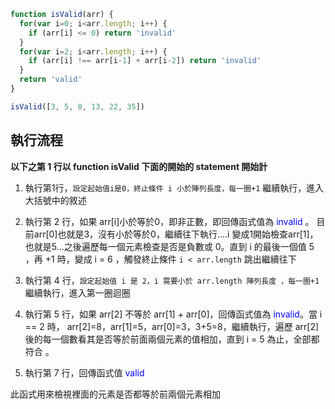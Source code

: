 ``` js
function isValid(arr) {
  for(var i=0; i<arr.length; i++) {
    if (arr[i] <= 0) return 'invalid'
  }
  for(var i=2; i<arr.length; i++) {
    if (arr[i] !== arr[i-1] + arr[i-2]) return 'invalid'
  }
  return 'valid'
}

isValid([3, 5, 8, 13, 22, 35])
```

## 執行流程
**以下之第 1 行以  function isValid 下面的開始的 statement 開始計**

1. 執行第1行，`設定起始值i是0，終止條件 i 小於陣列長度，每一圈+1` 繼續執行，進入大括號中的敘述 

2. 執行第 2 行，如果 arr[i]小於等於0，即非正數，即回傳函式值為  <font color=#0000FF>invalid</font> 。   目前arr[0]也就是3，沒有小於等於0，繼續往下執行....i 變成1開始檢查arr[1]，也就是5...之後遍歷每一個元素檢查是否是負數或 0。直到 i 的最後一個值 5 ，再 +1 時，變成 i = 6 ，觸發終止條件 `i < arr.length` 跳出繼續往下 

3. 執行第 4 行，`設定起始值 i 是 2，i 需要小於 arr.length 陣列長度 ，每一圈+1` 繼續執行，進入第一圈迴圈  

4. 執行第 5 行，如果 arr[2] 不等於 arr[1] + arr[0]，回傳函式值為  <font color=#0000FF>invalid</font>。當 i == 2 時， arr[2]=8，arr[1]=5，arr[0]=3，3+5=8，繼續執行，遍歷 arr[2]後的每一個數看其是否等於前面兩個元素的值相加，直到 i = 5 為止，全部都符合 。

5. 執行第 7 行，回傳函式值 <font color=#0000FF>valid</font>

此函式用來檢視裡面的元素是否都等於前兩個元素相加